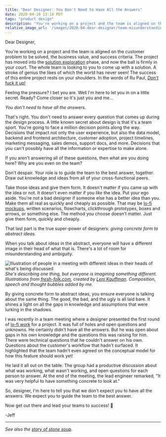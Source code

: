 ```yaml
---
title: "Dear Designer: You Don't Need to Have All the Answers"
date: 2020-04-10 13:10 PDT
tags: "product design"
description: "You're working on a project and the team is aligned on the customer problem to be solved, the business value, and success criteria. The project has moved into the solution exploration phase, and now the ball is firmly in your court. The whole team is looking to you to come up with a solution. A stroke of genius the likes of which the world has never seen. The success of this entire project rests on your shoulders. In the words of Ru Paul, don't fuck it up!"
relative_image_url: '/images/2020-04-dear-designer/team-misunderstanding.png'
---
```


Dear Designer,

You're working on a project and the team is aligned on the customer problem to be solved, the business value, and success criteria. The project has moved into the [solution exploration](/2016/07/17/discovery-kanban-at-optimizely/) phase, and now the ball is firmly in your court. The whole team is looking to you to come up with a solution. A stroke of genius the likes of which the world has never seen! The success of this entire project rests on your shoulders. In the words of Ru Paul, [_Don't_ fuck it up!](https://www.youtube.com/watch?v=i_Y44nJh3ps)

Feeling the pressure? I bet you are. Well I'm here to let you in on a little secret. Ready? Come closer so it's just you and me...

_You don't need to have all the answers._

That's right. You don't need to answer every question that comes up during the design process. A little known secret about design is that it's a team sport. You're going to face a million decision points along the way. Decisions that impact not only the user experience, but also the data model, backend and frontend architecture, customer adoption, project timelines, marketing messaging, sales demos, support docs, and more. Decisions that you can't possibly have all the information or expertise to make alone.

If you aren't answering all of these questions, then what are you doing here? Why are you even on the team?

Don't despair. Your role is to guide the team to the best answer, together. Draw out knowledge and ideas from all of your cross-functional peers.

Take those ideas and give them form. It doesn't matter if you came up with the idea or not. It doesn't even matter if you _like_ the idea. Put your ego aside. You're not a bad designer if someone else has a better idea than you. Make them all real as quickly and cheaply as possible. That may be [lo-fi mockups](/2020/04/07/the-power-of-low-fidelity/), written scenarios, flowcharts, clickthrough prototypes, boxes and arrows, or something else. The method you choose doesn't matter. Just give them form, quickly and cheaply.

That last part is the true super-power of designers: _giving concrete form to abstract ideas_.

When you talk about ideas in the abstract, everyone will have a different image in their head of what that is. There's a lot of room for misunderstanding and ambiguity.

![Illustration of people in a meeting with different ideas in their heads of what's being discussed](/images/2020-04-dear-designer/team-misunderstanding.png)
_She's describing one thing, but everyone is imagining something different. Illustrations from [fresh-folk.com](http://www.fresh-folk.com), created by [Leni Kauffman](http://www.lenikauffman.com/). Composition, speech and thought bubbles added by me._

By giving concrete form to abstract ideas, you ensure everyone is talking about the same thing. The good, the bad, and the ugly is all laid bare. It shines a light on all the gaps in knowledge and assumptions that were lurking in the shadows.

I was recently in a team meeting where a designer presented the first round of [lo-fi work](/2020/04/07/the-power-of-low-fidelity/) for a project. It was full of holes and open questions and unknowns. He certainly didn't have all the answers. But he was open about gaps in his own knowledge and the questions this was raising for him. There were technical questions that he couldn't answer on his own. Questions about the customer's workflow that hadn't surfaced. It highlighted that the team hadn't even agreed on the conceptual model for how this feature should work yet!

He laid it all out on the table. The group had a productive discussion about what was working, what wasn't working, and open questions for each person to answer. At the end of the meeting, the lead engineer remarked, "It was very helpful to have something concrete to look at."

So, designer, I'm here to tell you that we don't expect you to have all the answers. We expect you to guide the team to the best answer.

Now get out there and lead your teams to success! 💪

-Jeff

---

_See also the [story of stone soup](https://articles.uie.com/ssh-dont-tell-them-theres-no-magic-in-design-thinking/)._

